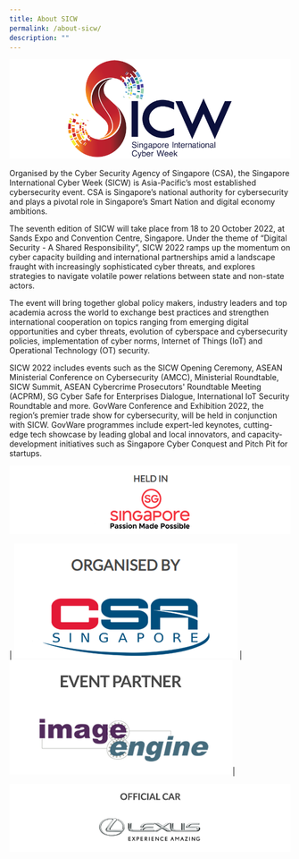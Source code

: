 ```yaml
---
title: About SICW
permalink: /about-sicw/
description: ""
---
```

![SICW](/images/logos/logo-sicw-full-wspace-lr-h300.png)

Organised by the Cyber Security Agency of Singapore (CSA), the Singapore International Cyber Week (SICW) is Asia-Pacific’s most established cybersecurity event. CSA is Singapore’s national authority for cybersecurity and plays a pivotal role in Singapore’s Smart Nation and digital economy ambitions. 

The seventh edition of SICW will take place from 18 to 20 October 2022, at Sands Expo and Convention Centre, Singapore. Under the theme of “Digital Security - A Shared Responsibility”, SICW 2022 ramps up the momentum on cyber capacity building and international partnerships amid a landscape fraught with increasingly sophisticated cyber threats, and explores strategies to navigate volatile power relations between state and non-state actors. 

The event will bring together global policy makers, industry leaders and top academia across the world to exchange best practices and strengthen international cooperation on topics ranging from emerging digital opportunities and cyber threats, evolution of cyberspace and cybersecurity policies, implementation of cyber norms, Internet of Things (IoT) and Operational Technology (OT) security.

SICW 2022 includes events such as the SICW Opening Ceremony, ASEAN Ministerial Conference on Cybersecurity (AMCC), Ministerial Roundtable, SICW Summit, ASEAN Cybercrime Prosecutors' Roundtable Meeting (ACPRM), SG Cyber Safe for Enterprises Dialogue, International IoT Security Roundtable and more. GovWare Conference and Exhibition 2022, the region’s premier trade show for cybersecurity, will be held in conjunction with SICW. GovWare programmes include expert-led keynotes, cutting-edge tech showcase by leading global and local innovators, and capacity-development initiatives such as Singapore Cyber Conquest and Pitch Pit for startups.   


![SG](/images/logo-sg-half-wspace-text-v3-850width.png)

|      <a href="https://www.csa.gov.sg" target="_blank"><img src="/images/logos/logo-csa-sg-half-wspace-text-v3.png"></a>  | <a href="http://www.image-engine.biz/" target="_blank"><img src="/images/logos/logo-IE-sg-half-wspace-text-v3.png"></a>| 

<a href="https://www.lexus.com.sg" target="_blank"><img src="/images/logos/logo-Lexus-half-wspace-text-850width.png"></a> 